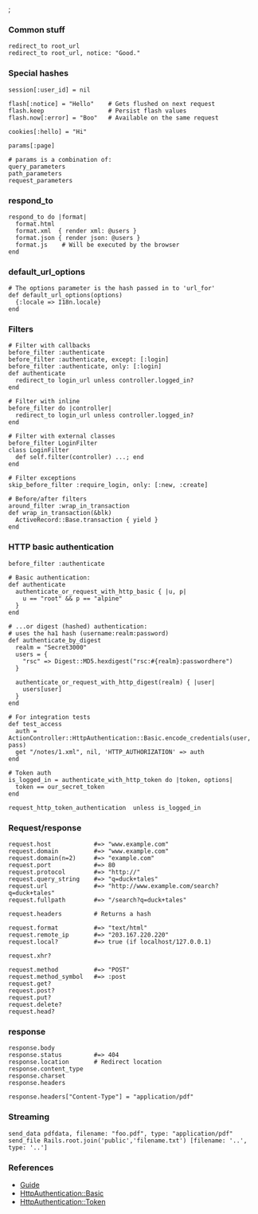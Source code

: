;

### Common stuff

    redirect_to root_url
    redirect_to root_url, notice: "Good."

### Special hashes

    session[:user_id] = nil

    flash[:notice] = "Hello"    # Gets flushed on next request
    flash.keep                  # Persist flash values
    flash.now[:error] = "Boo"   # Available on the same request

    cookies[:hello] = "Hi"

    params[:page]

    # params is a combination of:
    query_parameters
    path_parameters
    request_parameters

### respond\_to

    respond_to do |format|
      format.html
      format.xml  { render xml: @users }
      format.json { render json: @users }
      format.js    # Will be executed by the browser
    end

### default\_url\_options

    # The options parameter is the hash passed in to 'url_for'
    def default_url_options(options)
      {:locale => I18n.locale}
    end

### Filters

    # Filter with callbacks
    before_filter :authenticate
    before_filter :authenticate, except: [:login]
    before_filter :authenticate, only: [:login]
    def authenticate
      redirect_to login_url unless controller.logged_in?
    end

    # Filter with inline
    before_filter do |controller|
      redirect_to login_url unless controller.logged_in?
    end

    # Filter with external classes
    before_filter LoginFilter
    class LoginFilter
      def self.filter(controller) ...; end
    end

    # Filter exceptions
    skip_before_filter :require_login, only: [:new, :create]

    # Before/after filters
    around_filter :wrap_in_transaction
    def wrap_in_transaction(&blk)
      ActiveRecord::Base.transaction { yield }
    end

### HTTP basic authentication

    before_filter :authenticate

    # Basic authentication:
    def authenticate
      authenticate_or_request_with_http_basic { |u, p|
        u == "root" && p == "alpine"
      }
    end

    # ...or digest (hashed) authentication:
    # uses the ha1 hash (username:realm:password)
    def authenticate_by_digest
      realm = "Secret3000"
      users = {
        "rsc" => Digest::MD5.hexdigest("rsc:#{realm}:passwordhere")
      }

      authenticate_or_request_with_http_digest(realm) { |user|
        users[user]
      }
    end

    # For integration tests
    def test_access
      auth = ActionController::HttpAuthentication::Basic.encode_credentials(user, pass)
      get "/notes/1.xml", nil, 'HTTP_AUTHORIZATION' => auth
    end

    # Token auth
    is_logged_in = authenticate_with_http_token do |token, options|
      token == our_secret_token
    end

    request_http_token_authentication  unless is_logged_in

### Request/response

    request.host            #=> "www.example.com"
    request.domain          #=> "www.example.com"
    request.domain(n=2)     #=> "example.com"
    request.port            #=> 80
    request.protocol        #=> "http://"
    request.query_string    #=> "q=duck+tales"
    request.url             #=> "http://www.example.com/search?q=duck+tales"
    request.fullpath        #=> "/search?q=duck+tales"

    request.headers         # Returns a hash

    request.format          #=> "text/html"
    request.remote_ip       #=> "203.167.220.220"
    request.local?          #=> true (if localhost/127.0.0.1)

    request.xhr?

    request.method          #=> "POST"
    request.method_symbol   #=> :post
    request.get?
    request.post?
    request.put?
    request.delete?
    request.head?

### response

    response.body
    response.status         #=> 404
    response.location       # Redirect location
    response.content_type
    response.charset
    response.headers

    response.headers["Content-Type"] = "application/pdf"

### Streaming

    send_data pdfdata, filename: "foo.pdf", type: "application/pdf"
    send_file Rails.root.join('public','filename.txt') [filename: '..', type: '..']

### References

-   [Guide](http://guides.rubyonrails.org/action_controller_overview.html)
-   [HttpAuthentication::Basic](http://api.rubyonrails.org/classes/ActionController/HttpAuthentication/Basic.html)
-   [HttpAuthentication::Token](http://api.rubyonrails.org/classes/ActionController/HttpAuthentication/Token.html)
